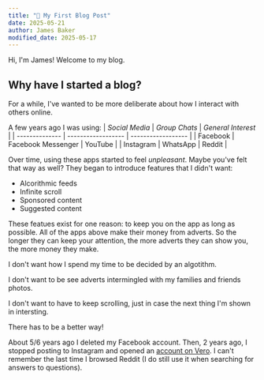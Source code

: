 ```yaml
---
title: "👋 My First Blog Post"
date: 2025-05-21
author: James Baker
modified_date: 2025-05-17
---
```


Hi, I'm James! Welcome to my blog.

## Why have I started a blog?

For a while, I've wanted to be more deliberate about how I interact with others online. 

A few years ago I was using:
| _Social Media_ |   _Group Chats_    | _General Interest_ |
| -------------- | ------------------ | ------------------ |
| Facebook       | Facebook Messenger | YouTube            |
| Instagram      | WhatsApp           | Reddit             |
 
Over time, using these apps started to feel _unpleasant_. Maybe you've felt that way as well?
They began to introduce features that I didn't want:

- Alcorithmic feeds
- Infinite scroll
- Sponsored content
- Suggested content

These featues exist for one reason: to keep you on the app as long as possible. All of the
apps above make their money from adverts. So the longer they can keep your attention, the
more adverts they can show you, the more money they make.

I don't want how I spend my time to be decided by an algotithm.

I don't want to be see adverts intermingled with my families and friends photos.

I don't want to have to keep scrolling, just in case the next thing I'm shown in intersting.

There has to be a better way!

About 5/6 years ago I deleted my Facebook account. Then, 2 years ago, I stopped posting to
Instagram and opened an [account on Vero](https://vero.co/rusticflare). I can't remember the
last time I browsed Reddit (I do still use it when searching for answers to questions).


